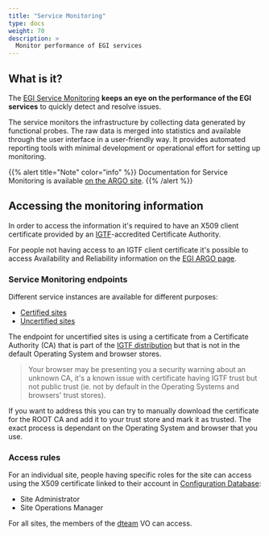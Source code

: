 ```yaml
---
title: "Service Monitoring"
type: docs
weight: 70
description: >
  Monitor performance of EGI services
---
```


## What is it?

The [EGI Service Monitoring](https://argo.egi.eu) **keeps an eye on the
performance of the EGI services** to quickly detect and resolve issues.

The service monitors the infrastructure by collecting data generated by
functional probes. The raw data is merged into statistics and available through
the user interface in a user-friendly way. It provides automated reporting tools
with minimal development or operational effort for setting up monitoring.

{{% alert title="Note" color="info" %}} Documentation for Service Monitoring is
available
[on the ARGO site](https://argoeu.github.io/argo-monitoring/docs/intro/).
{{% /alert %}}

## Accessing the monitoring information

In order to access the information it's required to have an X509 client
certificate provided by an [IGTF](https://www.igtf.net/)-accredited Certificate
Authority.

For people not having access to an IGTF client certificate it's possible to
access Availability and Reliability information on the
[EGI ARGO page](https://argo.egi.eu/).

### Service Monitoring endpoints

Different service instances are available for different purposes:

- [Certified sites](https://argo-mon.egi.eu/nagios/)
- [Uncertified sites](https://argo-mon-uncert.cro-ngi.hr/nagios/)

The endpoint for uncertified sites is using a certificate from a Certificate
Authority (CA) that is part of the
[IGTF distribution](https://dl.igtf.net/distribution/igtf/current/) but that is
not in the default Operating System and browser stores.

> Your browser may be presenting you a security warning about an unknown CA,
> it's a known issue with certificate having IGTF trust but not public trust
> (ie. not by default in the Operating Systems and browsers' trust stores).

If you want to address this you can try to manually download the certificate for
the ROOT CA and add it to your trust store and mark it as trusted. The exact
process is dependant on the Operating System and browser that you use.

### Access rules

For an individual site, people having specific roles for the site can access
using the X509 certificate linked to their account in
[Configuration Database](../configuration-database):

- Site Administrator
- Site Operations Manager

For all sites, the members of the
[dteam](https://operations-portal.egi.eu/vo/view/voname/dteam) VO can access.

